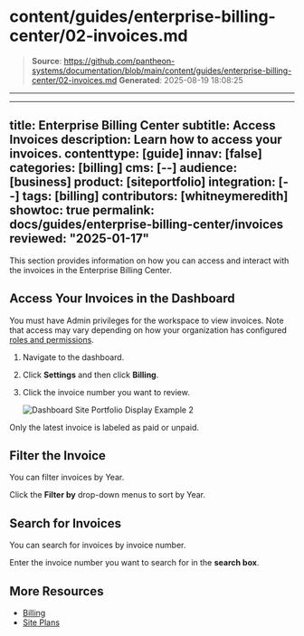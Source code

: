 # content/guides/enterprise-billing-center/02-invoices.md

> **Source**: https://github.com/pantheon-systems/documentation/blob/main/content/guides/enterprise-billing-center/02-invoices.md
> **Generated**: 2025-08-19 18:08:25

---

---
title: Enterprise Billing Center
subtitle: Access Invoices
description: Learn how to access your invoices.
contenttype: [guide]
innav: [false]
categories: [billing]
cms: [--]
audience: [business]
product: [siteportfolio]
integration: [--]
tags: [billing]
contributors: [whitneymeredith]
showtoc: true
permalink: docs/guides/enterprise-billing-center/invoices
reviewed: "2025-01-17"
---

This section provides information on how you can access and interact with the invoices in the Enterprise Billing Center.

## Access Your Invoices in the Dashboard

You must have Admin privileges for the workspace to view invoices. Note that access may vary depending on how your organization has configured [roles and permissions](/guides/account-mgmt/workspace-sites-teams/teams#roles-and-permissions).

1. Navigate to the dashboard.

1. Click **Settings** and then click **Billing**.

1. Click the invoice number you want to review.

    ![Dashboard Site Portfolio Display Example 2](../../../images/release-notes/2024/invoice-tags.png)

<Alert title="Note" type="info">

Only the latest invoice is labeled as paid or unpaid.

</Alert>

## Filter the Invoice

You can filter invoices by Year.

Click the **Filter by** drop-down menus to sort by Year.

## Search for Invoices

You can search for invoices by invoice number.

Enter the invoice number you want to search for in the **search box**.

## More Resources

- [Billing](/guides/account-mgmt/billing)
- [Site Plans](/guides/launch/plans/)